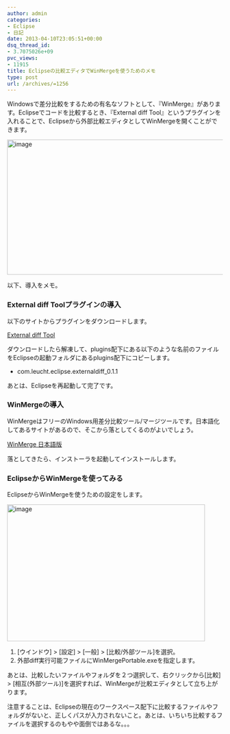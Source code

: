 ```yaml
---
author: admin
categories:
- Eclipse
- 日記
date: 2013-04-10T23:05:51+00:00
dsq_thread_id:
- 3.7075026e+09
pvc_views:
- 11915
title: Eclipseの比較エディタでWinMergeを使うためのメモ
type: post
url: /archives/=1256
---
```


Windowsで差分比較をするための有名なソフトとして、『WinMerge』があります。Eclipseでコードを比較するとき、『External diff Tool』というプラグインを入れることで、Eclipseから外部比較エディタとしてWinMergeを開くことができます。

[<img style="background-image: none; border-bottom: 0px; border-left: 0px; padding-left: 0px; padding-right: 0px; display: inline; border-top: 0px; border-right: 0px; padding-top: 0px" title="image" border="0" alt="image" src="http://hmi-me.ciao.jp/wordpress/wp-content/uploads/image_thumb96.png" width="505" height="315" />][1]

以下、導入をメモ。

### External diff Toolプラグインの導入

以下のサイトからプラグインをダウンロードします。

[External diff Tool][2]

ダウンロードしたら解凍して、plugins配下にある以下のような名前のファイルをEclipseの起動フォルダにあるplugins配下にコピーします。

  * com.leucht.eclipse.externaldiff_0.1.1

あとは、Eclipseを再起動して完了です。

### WinMergeの導入

WinMergeはフリーのWindows用差分比較ツール/マージツールです。日本語化してあるサイトがあるので、そこから落としてくるのがよいでしょう。

[WinMerge 日本語版][3]

落としてきたら、インストーラを起動してインストールします。

### EclipseからWinMergeを使ってみる

EclipseからWinMergeを使うための設定をします。

[<img style="background-image: none; border-bottom: 0px; border-left: 0px; padding-left: 0px; padding-right: 0px; display: inline; border-top: 0px; border-right: 0px; padding-top: 0px" title="image" border="0" alt="image" src="http://hmi-me.ciao.jp/wordpress/wp-content/uploads/image_thumb97.png" width="462" height="319" />][4]

  1. [ウインドウ] > [設定] > [一般] > [比較/外部ツール]を選択。
  2. 外部diff実行可能ファイルにWinMergePortable.exeを指定します。

あとは、比較したいファイルやフォルダを２つ選択して、右クリックから[比較] > [相互(外部ツール)]を選択すれば、WinMergeが比較エディタとして立ち上がります。

注意することは、Eclipseの現在のワークスペース配下に比較するファイルやフォルダがないと、正しくパスが入力されないこと。あとは、いちいち比較するファイルを選択するのもやや面倒ではあるな。。。

 [1]: http://hmi-me.ciao.jp/wordpress/wp-content/uploads/image96.png
 [2]: http://externaldiff.sourceforge.net/
 [3]: http://www.geocities.co.jp/SiliconValley-SanJose/8165/winmerge.html
 [4]: http://hmi-me.ciao.jp/wordpress/wp-content/uploads/image97.png